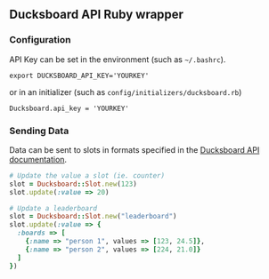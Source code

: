 ## Ducksboard API Ruby wrapper

### Configuration

API Key can be set in the environment (such as `~/.bashrc`).

    export DUCKSBOARD_API_KEY='YOURKEY'

or in an initializer (such as `config/initializers/ducksboard.rb`)

    Ducksboard.api_key = 'YOURKEY'

### Sending Data

Data can be sent to slots in formats specified in the [Ducksboard API
documentation](http://dev.ducksboard.com/apidoc/slot-kinds).

```ruby
# Update the value a slot (ie. counter)
slot = Ducksboard::Slot.new(123)
slot.update(:value => 20)

# Update a leaderboard
slot = Ducksboard::Slot.new("leaderboard")
slot.update(:value => {
  :boards => [
    {:name => "person 1", values => [123, 24.5]},
    {:name => "person 2", values => [224, 21.0]}
  ]
})
```
